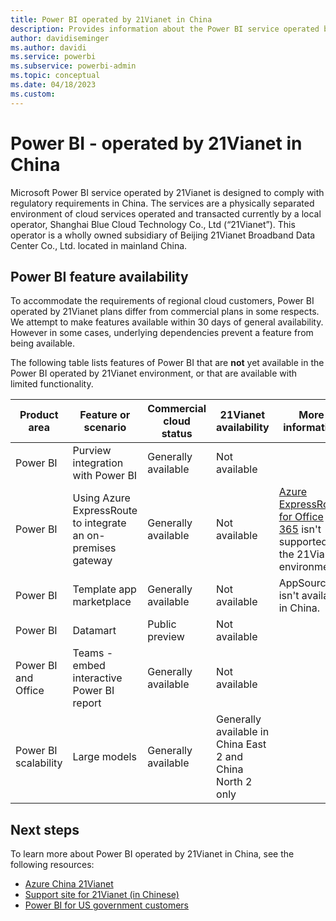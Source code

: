 ```yaml
---
title: Power BI operated by 21Vianet in China
description: Provides information about the Power BI service operated by 21Vianet in China, including feature parity details
author: davidiseminger
ms.author: davidi
ms.service: powerbi
ms.subservice: powerbi-admin
ms.topic: conceptual 
ms.date: 04/18/2023
ms.custom: 
---
```


# Power BI - operated by 21Vianet in China

Microsoft Power BI service operated by 21Vianet is designed to comply with regulatory requirements in China. The services are a physically separated environment of cloud services operated and transacted currently by a local operator, Shanghai Blue Cloud Technology Co., Ltd (“21Vianet”). This operator is a wholly owned subsidiary of Beijing 21Vianet Broadband Data Center Co., Ltd. located in mainland China.


## Power BI feature availability

To accommodate the requirements of regional cloud customers, Power BI operated by 21Vianet plans differ from commercial plans in some respects. We attempt to make features available within 30 days of general availability. However in some cases, underlying dependencies prevent a feature from being available.

The following table lists features of Power BI that are **not** yet available in the Power BI operated by 21Vianet environment, or that are available with limited functionality. 

|Product area | Feature or scenario | Commercial cloud status | 21Vianet availability | More information |
|----|----|----|----|----|
|Power BI | Purview integration with Power BI |Generally available | Not available |  |
|Power BI | Using Azure ExpressRoute to integrate an on-premises gateway | Generally available | Not available | [Azure ExpressRoute for Office 365](/microsoft-365/enterprise/azure-expressroute) isn't supported in the 21Vianet environment. |
|Power BI | Template app marketplace | Generally available | Not available | AppSource isn't available in China. |
| Power BI | Datamart | Public preview | Not available |  |
| Power BI and Office | Teams - embed interactive Power BI report | Generally available | Not available | |
|Power BI scalability | Large models | Generally available | Generally available in China East 2 and China North 2 only |  |

## Next steps

To learn more about Power BI operated by 21Vianet in China, see the following resources:

- [Azure China 21Vianet](/azure/china/china-welcome)
- [Support site for 21Vianet (in Chinese)](https://www.21vbluecloud.com/Dynamics365/)
- [Power BI for US government customers](service-govus-overview.md)